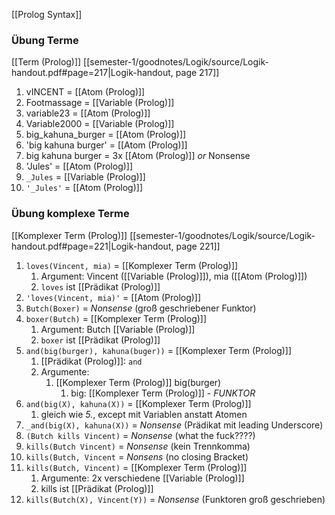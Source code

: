 [[Prolog Syntax]]
### Übung Terme
[[Term (Prolog)]]
[[semester-1/goodnotes/Logik/source/Logik-handout.pdf#page=217|Logik-handout, page 217]]
1. vINCENT = [[Atom (Prolog)]]
2. Footmassage = [[Variable (Prolog)]]
3. variable23 = [[Atom (Prolog)]]
4. Variable2000 = [[Variable (Prolog)]]
5. big_kahuna_burger = [[Atom (Prolog)]]
6. 'big kahuna burger' = [[Atom (Prolog)]]
7. big kahuna burger = 3x [[Atom (Prolog)]] _or_ Nonsense
8. 'Jules' = [[Atom (Prolog)]]
9. `_Jules` = [[Variable (Prolog)]]
10. `'_Jules'` = [[Atom (Prolog)]]

### Übung komplexe Terme
[[Komplexer Term (Prolog)]]
[[semester-1/goodnotes/Logik/source/Logik-handout.pdf#page=221|Logik-handout, page 221]]
1. `loves(Vincent, mia)` = [[Komplexer Term (Prolog)]]
	1. Argument: Vincent ([[Variable (Prolog)]]), mia ([[Atom (Prolog)]])
	2. `loves` ist [[Prädikat (Prolog)]]
2. `'loves(Vincent, mia)'` = [[Atom (Prolog)]]
3. `Butch(Boxer)` = _Nonsense_ (groß geschriebener Funktor)
4. `boxer(Butch)` = [[Komplexer Term (Prolog)]]
	1. Argument: Butch [[Variable (Prolog)]]
	2. `boxer` ist [[Prädikat (Prolog)]]
5. `and(big(burger), kahuna(buger))` = [[Komplexer Term (Prolog)]]
	1. [[Prädikat (Prolog)]]: `and`
	2. Argumente:
		1. [[Komplexer Term (Prolog)]] big(burger)
			1. big: [[Komplexer Term (Prolog)]] - _FUNKTOR_ 
6. `and(big(X), kahuna(X))` = [[Komplexer Term (Prolog)]]
	1. gleich wie _5._, except mit Variablen anstatt Atomen
7. `_and(big(X), kahuna(X))` = _Nonsense_ (Prädikat mit leading Underscore)
8. `(Butch kills Vincent)` = _Nonsense_ (what the fuck????)
9. `kills(Butch Vincent)` = _Nonsense_ (kein Trennkomma)
10. `kills(Butch, Vincent` = _Nonsens_ (no closing Bracket)
11. `kills(Butch, Vincent)` = [[Komplexer Term (Prolog)]]
	1. Argumente: 2x verschiedene [[Variable (Prolog)]]
	2. kills ist [[Prädikat (Prolog)]]
12. `kills(Butch(X), Vincent(Y))` = _Nonsense_ (Funktoren groß geschrieben)
